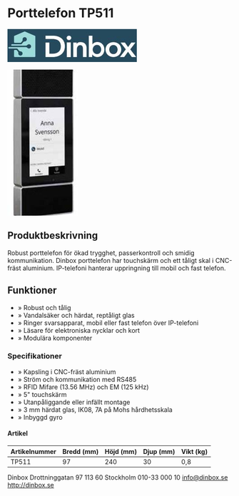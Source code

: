 # Porttelefon TP511

![](_page_0_Picture_1.jpeg)

![](_page_0_Picture_2.jpeg)

## Produktbeskrivning

Robust porttelefon för ökad trygghet, passerkontroll och smidig kommunikation. Dinbox porttelefon har touchskärm och ett tåligt skal i CNC-fräst aluminium. IP-telefoni hanterar uppringning till mobil och fast telefon.

## Funktioner

- » Robust och tålig
- » Vandalsäker och härdat, reptåligt glas
- » Ringer svarsapparat, mobil eller fast telefon över IP-telefoni
- » Läsare för elektroniska nycklar och kort
- » Modulära komponenter

### Specifikationer

- » Kapsling i CNC-fräst aluminium
- » Ström och kommunikation med RS485
- » RFID Mifare (13.56 MHz) och EM (125 kHz)
- » 5" touchskärm
- » Utanpåliggande eller infällt montage
- » 3 mm härdat glas, IK08, 7A på Mohs hårdhetsskala
- » Inbyggd gyro

#### Artikel

| Artikelnummer | Bredd (mm) | Höjd (mm) | Djup (mm) | Vikt (kg) |
|---------------|------------|-----------|-----------|-----------|
| TP511         | 97         | 240       | 30        | 0,8       |

Dinbox Drottninggatan 97 113 60 Stockholm 010-33 000 10 info@dinbox.se http://dinbox.se